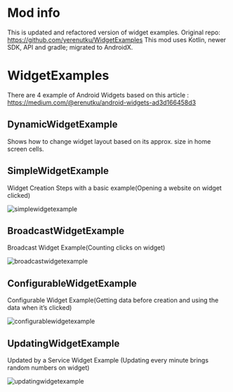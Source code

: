 # Mod info
This is updated and refactored version of widget examples.
Original repo: https://github.com/yerenutku/WidgetExamples
This mod uses Kotlin, newer SDK, API and gradle; migrated to AndroidX.


# WidgetExamples
There are 4 example of Android Widgets based on this article : https://medium.com/@erenutku/android-widgets-ad3d166458d3


## DynamicWidgetExample
Shows how to change widget layout based on its approx. size in home screen cells.


## SimpleWidgetExample 
Widget Creation Steps with a basic example(Opening a website on widget clicked)

![simplewidgetexample](https://cloud.githubusercontent.com/assets/8283200/21082139/25ac4456-bfe6-11e6-877f-b8733eeb5ebb.gif)


## BroadcastWidgetExample
Broadcast Widget Example(Counting clicks on widget)

![broadcastwidgetexample](https://cloud.githubusercontent.com/assets/8283200/21082143/3805ee72-bfe6-11e6-85e0-98b5012ad080.gif)


## ConfigurableWidgetExample
Configurable Widget Example(Getting data before creation and using the data when it’s clicked)

![configurablewidgetexample](https://cloud.githubusercontent.com/assets/8283200/21082138/072105bc-bfe6-11e6-948d-87d53cbf32bd.gif)


## UpdatingWidgetExample
Updated by a Service Widget Example (Updating every minute brings random numbers on widget)

![updatingwidgetexample](https://cloud.githubusercontent.com/assets/8283200/21082136/f71606b8-bfe5-11e6-8665-4b22d6b736fc.gif)
